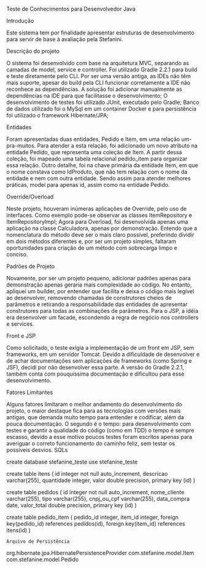 Teste de Conhecimentos para Desenvolvedor Java

Introdução

Este sistema tem por finalidade apresentar estruturas de desenvolvimento para servir de base à avaliação pela Stefanini.

Descrição do projeto

O sistema foi desenvolvido com base na arquitetura MVC, separando as camadas de model, service e controller.
Foi utilizado Gradle 2.2.1 para build e teste diretamente pelo CLI. Por ser uma versão antiga, as IDEs não têm mais suporte, apesar do build pela CLI funcionar corretamente a IDE não reconhece as dependências. A solução foi adicionar manualmente as dependências na IDE para que facilitasse o desenvolvimento;
O desenvolvimento de testes foi utilizado JUnit, executado pelo Gradle;
Banco de dados utilizado foi o MySql em um container Docker e para persistência foi utilizado o framework Hibernate/JPA;

Entidades

Foram apresentadas duas entidades, Pedido e Item, em uma relação um-pra-muitos.
Para atender a esta relação, foi adicionado um novo atributo na entidade Pedido, que representa uma coleção de Item. A partir dessa coleção, foi mapeado uma tabela relacional pedido_item para organizar essa relação.
Outro detalhe, foi na chave primária da entidade Item, em que o nome constava como IdProduto, que não tem relação com o nome da entidade e nem com outra entidade. Sendo assim para atender melhores práticas, modei para apenas id, assim como na entidade Pedido.

Override/Overload

Neste projeto, houveram inúmeras aplicações de Override, pelo uso de interfaces. Como exemplo pode-se observar as classes ItemRepository e ItemRepositoryImpl;
Agora para Overload, foi desenvolvida apenas uma aplicação na classe Calculadora, apenas por demonstração. Entendo que a nomenclatura do método deve ser o mais claro possível, preferindo dividir em dois métodos diferentes e, por ser um projeto simples, faltaram oportunidades para criação de um método com sobrecarga limpo e conciso.

Padrões de Projeto

Novamente, por ser um projeto pequeno, adicionar padrões apenas para demonstração apenas geraria mais complexidade ao código. 
No entanto, apliquei um builder, por entender que facilita e deixa o código mais legível ao desenvolver, removendo chamadas de construtores cheios de parâmetros e retirando a responsabilidade das entidades de apresentar construtores para todas as combinações de parâmetros.
Para o JSP, a idéia era desenvolver um facade, escondendo a regra de negócio nos controllers e services.

Front e JSP

Como solicitado, o teste exigia a implementação de um front em JSP, sem frameworks, em um servidor Tomcat. Devido a dificuldade de desenvolver e de achar documentações sem aplicações de frameworks (como Spring e JSF), decidi por não desenvolver essa parte. 
A versão do Gradle 2.2.1, também conta com pouquíssima documentação e dificultou para esse desenvolvimento.

Fatores Limitantes

Alguns fatores limitaram o melhor andamento do desenvolvimento do projeto, o maior destaque fica para as tecnologias com versões mais antigas, que demanda muito tempo para entender e codificar, além da pouca documentação. O segundo é o tempo: para desenvolvimento com testes e garantir a qualidade do código (como em TDD) o tempo é sempre escasso, devido a esse motivo poucos testes foram escritos apenas para averiguar o correto funcionamento do caminho feliz, sem testar os possíveis desvios.
SQLs

create database stefanine_teste
use stefanine_teste

create table itens (
id integer not null auto_increment,
descricao varchar(255),
quantidade integer,
valor double precision,
primary key (id)
)


create table pedidos (
	id integer not null auto_increment,
	nome_cliente varchar(255),
	tipo varchar(255),
	cnpj_ou_cpf varchar(255),
	data_compra date,
	valor_total double precision,
	primary key (id)
)

create table pedido_item (
	pedido_id integer,
	item_id integer,
	foreign key(pedido_id) references pedidos(id),
	foreign key(item_id) references itens(id)
)

	Arquivo de Persistência

<?xml version="1.0" encoding="UTF-8" ?>

<persistence xmlns:xsi="http://www.w3.org/2001/XMLSchema-instance"
                   xsi:schemaLocation="http://java.sun.com/xml/ns/persistence
                   http://java.sun.com/xml/ns/persistence/persistence_2_0.xsd"
                   version="2.0" xmlns="http://java.sun.com/xml/ns/persistence">

   <persistence-unit name="all-classes">
       <provider>org.hibernate.jpa.HibernatePersistenceProvider</provider>
       <class>com.stefanine.model.Item</class>
       <class>com.stefanine.model.Pedido</class>
       <properties>
           <property name="javax.persistence.jdbc.driver" value="com.mysql.jdbc.Driver" />
           <property name="javax.persistence.jdbc.url" value="jdbc:mysql://172.17.0.2:3306/stefanine_teste" />
           <property name="javax.persistence.jdbc.user" value="admin" />
           <property name="javax.persistence.jdbc.password" value="123" />
           <property name="hibernate.dialect" value="org.hibernate.dialect.MySQLDialect" />
           <property name="hibernate.show_sql" value="true" />
           <property name="hibernate.format_sql" value="true" />
       </properties>
   </persistence-unit>
</persistence>
